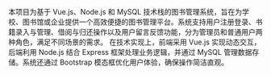 本项目为基于 Vue.js、Node.js 和 MySQL 技术栈的图书管理系统，旨在为学校、图书馆或企业提供一个高效便捷的图书管理平台。系统支持用户注册登录、书籍录入与管理、借阅与归还操作以及用户留言反馈功能，分为管理员和普通用户两种角色，满足不同场景的需求。
在技术实现上，前端采用 Vue.js 实现动态交互，后端利用 Node.js 结合 Express 框架处理业务逻辑，并通过 MySQL 管理数据存储。系统还通过 Bootstrap 模态框优化用户体验，确保操作简洁直观。
